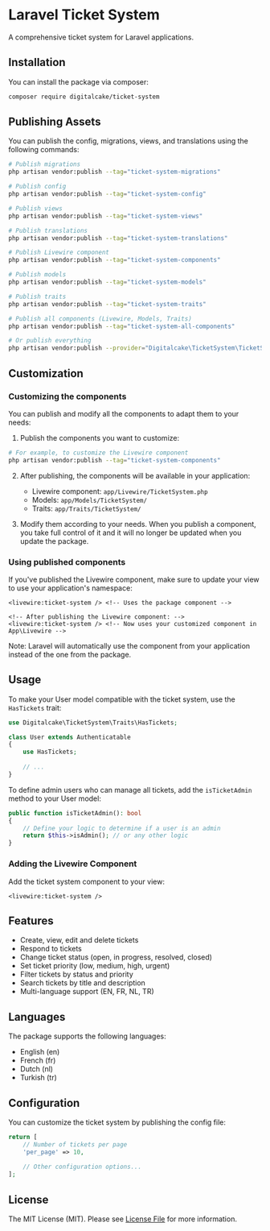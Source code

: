 # Laravel Ticket System

A comprehensive ticket system for Laravel applications.

## Installation

You can install the package via composer:

```bash
composer require digitalcake/ticket-system
```

## Publishing Assets

You can publish the config, migrations, views, and translations using the following commands:

```bash
# Publish migrations
php artisan vendor:publish --tag="ticket-system-migrations"

# Publish config
php artisan vendor:publish --tag="ticket-system-config"

# Publish views
php artisan vendor:publish --tag="ticket-system-views"

# Publish translations
php artisan vendor:publish --tag="ticket-system-translations"

# Publish Livewire component
php artisan vendor:publish --tag="ticket-system-components"

# Publish models
php artisan vendor:publish --tag="ticket-system-models"

# Publish traits
php artisan vendor:publish --tag="ticket-system-traits"

# Publish all components (Livewire, Models, Traits)
php artisan vendor:publish --tag="ticket-system-all-components"

# Or publish everything
php artisan vendor:publish --provider="Digitalcake\TicketSystem\TicketSystemServiceProvider"
```

## Customization

### Customizing the components

You can publish and modify all the components to adapt them to your needs:

1. Publish the components you want to customize:
```bash
# For example, to customize the Livewire component
php artisan vendor:publish --tag="ticket-system-components"
```

2. After publishing, the components will be available in your application:
   - Livewire component: `app/Livewire/TicketSystem.php`
   - Models: `app/Models/TicketSystem/`
   - Traits: `app/Traits/TicketSystem/`

3. Modify them according to your needs. When you publish a component, you take full control of it and it will no longer be updated when you update the package.

### Using published components

If you've published the Livewire component, make sure to update your view to use your application's namespace:

```blade
<livewire:ticket-system /> <!-- Uses the package component -->

<!-- After publishing the Livewire component: -->
<livewire:ticket-system /> <!-- Now uses your customized component in App\Livewire -->
```

Note: Laravel will automatically use the component from your application instead of the one from the package.

## Usage

To make your User model compatible with the ticket system, use the `HasTickets` trait:

```php
use Digitalcake\TicketSystem\Traits\HasTickets;

class User extends Authenticatable
{
    use HasTickets;
    
    // ...
}
```

To define admin users who can manage all tickets, add the `isTicketAdmin` method to your User model:

```php
public function isTicketAdmin(): bool
{
    // Define your logic to determine if a user is an admin
    return $this->isAdmin(); // or any other logic
}
```

### Adding the Livewire Component

Add the ticket system component to your view:

```blade
<livewire:ticket-system />
```

## Features

- Create, view, edit and delete tickets
- Respond to tickets
- Change ticket status (open, in progress, resolved, closed)
- Set ticket priority (low, medium, high, urgent)
- Filter tickets by status and priority
- Search tickets by title and description
- Multi-language support (EN, FR, NL, TR)

## Languages

The package supports the following languages:
- English (en)
- French (fr)
- Dutch (nl)
- Turkish (tr)

## Configuration

You can customize the ticket system by publishing the config file:

```php
return [
    // Number of tickets per page
    'per_page' => 10,
    
    // Other configuration options...
];
```

## License

The MIT License (MIT). Please see [License File](LICENSE.md) for more information.
